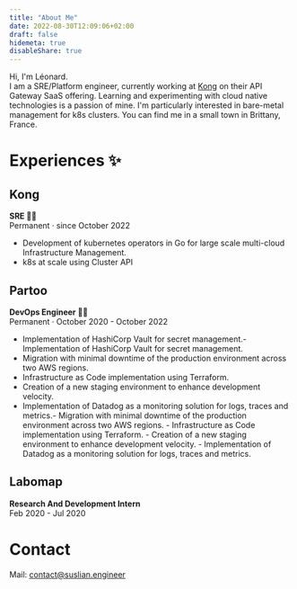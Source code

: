 ```yaml
---
title: "About Me"
date: 2022-08-30T12:09:06+02:00
draft: false
hidemeta: true
disableShare: true
---
```


Hi, I'm Léonard.  
I am a SRE/Platform engineer, currently working at [Kong](https://konghq.com) on their API Gateway SaaS offering.
Learning and experimenting with cloud native technologies is a passion of mine. I'm particularly interested in bare-metal management for k8s clusters.
You can find me in a small town in Brittany, France.

# Experiences ✨

## Kong

**SRE 👨‍💻**  
Permanent · since October 2022

- Development of kubernetes operators in Go for large scale multi-cloud Infrastructure Management.
- k8s at scale using Cluster API

## Partoo

**DevOps Engineer 👨‍💻**  
Permanent · October 2020 - October 2022

- Implementation of HashiCorp Vault for secret management.- Implementation of HashiCorp Vault for secret management.
- Migration with minimal downtime of the production environment across two AWS regions.
- Infrastructure as Code implementation using Terraform.
- Creation of a new staging environment to enhance development velocity.
- Implementation of Datadog as a monitoring solution for logs, traces and metrics.- Migration with minimal downtime of the production environment across two AWS regions. - Infrastructure as Code implementation using Terraform. - Creation of a new staging environment to enhance development velocity. - Implementation of Datadog as a monitoring solution for logs, traces and metrics.

## Labomap

**Research And Development Intern**  
Feb 2020 - Jul 2020

# Contact

Mail: [contact@suslian.engineer](mailto:contact@suslian.engineer)

